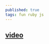 ```yaml
---
published: true
tags: fun ruby js
---
```

## [video](https://www.destroyallsoftware.com/talks/wat)


